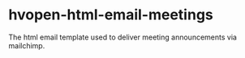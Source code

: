 # hvopen-html-email-meetings
The html email template used to deliver meeting announcements via mailchimp.
